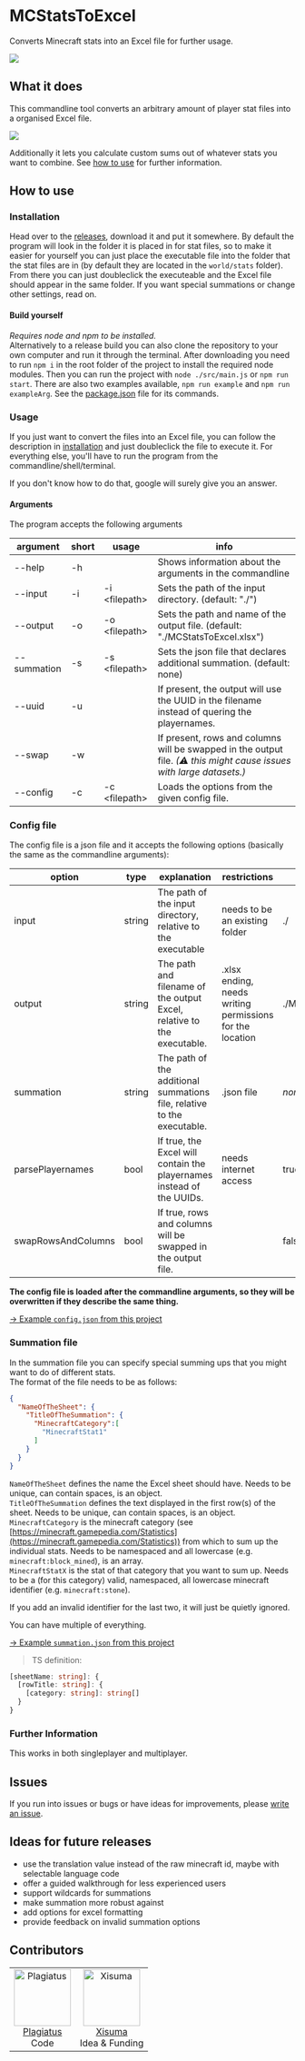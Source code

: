 # MCStatsToExcel
Converts Minecraft stats into an Excel file for further usage.

[![](https://img.shields.io/github/v/release/plagiatus/MCStatsToExcel?style=flat-square)](https://github.com/plagiatus/MCStatsToExcel/releases/latest)


## What it does

This commandline tool converts an arbitrary amount of player stat files into a organised Excel file.

![](https://i.imgur.com/n7BFqHm.png)

Additionally it lets you calculate custom sums out of whatever stats you want to combine. See [how to use](#how-to-use) for further information.

## How to use

### Installation

Head over to the [releases](https://github.com/plagiatus/MCStatsToExcel/releases/latest), download it and put it somewhere. By default the program will look in the folder it is placed in for stat files, so to make it easier for yourself you can just place the executable file into the folder that the stat files are in (by default they are located in the `world/stats` folder). From there you can just doubleclick the executeable and the Excel file should appear in the same folder. If you want special summations or change other settings, read on.

#### Build yourself

_Requires node and npm to be installed._  
Alternatively to a release build you can also clone the repository to your own computer and run it through the terminal. After downloading you need to run `npm i` in the root folder of the project to install the required node modules. Then you can run the project with `node ./src/main.js` or `npm run start`. There are also two examples available, `npm run example` and `npm run exampleArg`. See the [package.json](./package.json) file for its commands.

### Usage
If you just want to convert the files into an Excel file, you can follow the description in [installation](#Installation) and just doubleclick the file to execute it. For everything else, you'll have to run the program from the commandline/shell/terminal.

If you don't know how to do that, google will surely give you an answer.

#### Arguments
The program accepts the following arguments

|argument|short|usage|info|
|-|-|-|-|
|--help|-h||Shows information about the arguments in the commandline|
|--input|-i|-i &lt;filepath&gt;|Sets the path of the input directory. (default: "./")|
|--output|-o|-o &lt;filepath&gt;|Sets the path and name of the output file. (default: "./MCStatsToExcel.xlsx")|
|--summation|-s|-s &lt;filepath&gt;|Sets the json file that declares additional summation. (default: none)|
|--uuid|-u||If present, the output will use the UUID in the filename instead of quering the playernames.|
|--swap|-w||If present, rows and columns will be swapped in the output file. _(⚠ this might cause issues with large datasets.)_
|--config|-c|-c &lt;filepath&gt;|Loads the options from the given config file.

### Config file
The config file is a json file and it accepts the following options (basically the same as the commandline arguments):

|option|type|explanation|restrictions|default|
|-|-|-|-|-|
|input|string| The path of the input directory, relative to the executable|needs to be an existing folder|./|
|output|string|The path and filename of the output Excel, relative to the executable.|.xlsx ending, needs writing permissions for the location|./MCStatsToExcel.xlsx|
|summation|string|The path of the additional summations file, relative to the executable.|.json file|_none_|
|parsePlayernames|bool|If true, the Excel will contain the playernames instead of the UUIDs.|needs internet access|true|
|swapRowsAndColumns|bool|If true, rows and columns will be swapped in the output file.||false|

**The config file is loaded after the commandline arguments, so they will be overwritten if they describe the same thing.**

[-> Example `config.json` from this project](./example/config.json)

### Summation file

In the summation file you can specify special summing ups that you might want to do of different stats.  
The format of the file needs to be as follows:

```json
{
  "NameOfTheSheet": {
    "TitleOfTheSummation": {
      "MinecraftCategory":[
        "MinecraftStat1"
      ]
    }
  }
}
```
`NameOfTheSheet` defines the name the Excel sheet should have. Needs to be unique, can contain spaces, is an object.  
`TitleOfTheSummation` defines the text displayed in the first row(s) of the sheet. Needs to be unique, can contain spaces, is an object.  
`MinecraftCategory` is the minecraft category (see [https://minecraft.gamepedia.com/Statistics](https://minecraft.gamepedia.com/Statistics)) from which to sum up the individual stats. Needs to be namespaced and all lowercase (e.g. `minecraft:block_mined`), is an array.  
`MinecraftStatX` is the stat of that category that you want to sum up. Needs to be a (for this category) valid, namespaced, all lowercase minecraft identifier (e.g. `minecraft:stone`).

If you add an invalid identifier for the last two, it will just be quietly ignored.

You can have multiple of everything.

[-> Example `summation.json` from this project](./example/summationExample.json)


> TS definition:
```ts
[sheetName: string]: {
  [rowTitle: string]: {
    [category: string]: string[]
  }
}
```


### Further Information
This works in both singleplayer and multiplayer.

## Issues
If you run into issues or bugs or have ideas for improvements, please [write an issue](https://github.com/plagiatus/MCStatsToExecl/issues).

## Ideas for future releases

- use the translation value instead of the raw minecraft id, maybe with selectable language code
- offer a guided walkthrough for less experienced users
- support wildcards for summations
- make summation more robust against 
- add options for excel formatting
- provide feedback on invalid summation options

## Contributors
<table>
<tr>
<td style="text-align:center">
<a href="https://plagiatus.net">
<img src="https://avatars1.githubusercontent.com/u/7681159?v=4" width="100px;" alt="Plagiatus"/>
</a><br>
<a href="https://plagiatus.net">Plagiatus</a><br>
Code
</td>
<td style="text-align:center">
<a href="https://xisumavoid.com">
<img src="https://xisumavoid.com/img/logo.png" width="100px;" alt="Xisuma"/>
</a><br>
<a href="https://xisumavoid.com">Xisuma</a><br>
Idea & Funding
</td>
</tr>
</table>